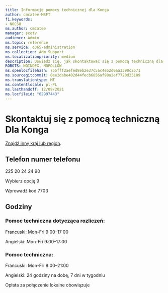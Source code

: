 ```yaml
---
title: Informacje pomocy technicznej dla Konga
author: cmcatee-MSFT
f1.keywords:
- NOCSH
ms.author: cmcatee
manager: scotv
audience: Admin
ms.topic: reference
ms.service: o365-administration
ms.collection: Adm_Support
ms.localizationpriority: medium
description: Dowiedz się, jak skontaktować się z pomocą techniczną dla swojego kraju lub regionu.
ROBOTS: NOINDEX, NOFOLLOW
ms.openlocfilehash: 755fff2aefed8eb2e37c5ac4e52d0aa3390c2571
ms.sourcegitcommit: 0ee2dabe402d44fecb6856af98a2ef7720d25189
ms.translationtype: MT
ms.contentlocale: pl-PL
ms.lasthandoff: 12/09/2021
ms.locfileid: "62997443"
---
```

# <a name="contact-support-for-congo"></a>Skontaktuj się z pomocą techniczną Dla Konga

[Znajdź inny kraj lub region](../get-help-support.md).

## <a name="phone-number"></a>Telefon numer telefonu
225 20 24 24 90

Wybierz opcję 9

Wprowadź kod 7703

## <a name="hours"></a>Godziny
### <a name="billing-support"></a>Pomoc techniczna dotycząca rozliczeń:

Francuski: Mon-Fri 9:00–17:00

Angielski: Mon-Fri 9:00–17:00

### <a name="technical-support"></a>Pomoc techniczna:

Francuski: Mon-Fri 8:00–21:00

Angielski: 24 godziny na dobę, 7 dni w tygodniu

Opłata za połączenie lokalne obowiązuje
